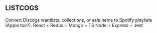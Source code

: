 ## LISTCOGS

Convert Discogs wantlists, collections, or sale items to Spotify playlists (Apple too?). React + Redux + Mongo + TS Node + Express + Jest
